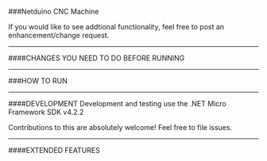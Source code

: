 
###Netduino CNC Machine

If you would like to see addtional functionality, feel free to post an enhancement/change request.

------------------------------------
####CHANGES YOU NEED TO DO BEFORE RUNNING

------------------------------------
###HOW TO RUN
 
------------------------------------
####DEVELOPMENT
Development and testing use the .NET Micro Framework SDK v4.2.2

Contributions to this are absolutely welcome! Feel free to file issues.
 
------------------------------------
####EXTENDED FEATURES
